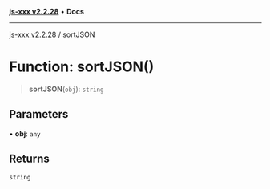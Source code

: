 [**js-xxx v2.2.28**](../README.md) • **Docs**

***

[js-xxx v2.2.28](../README.md) / sortJSON

# Function: sortJSON()

> **sortJSON**(`obj`): `string`

## Parameters

• **obj**: `any`

## Returns

`string`

